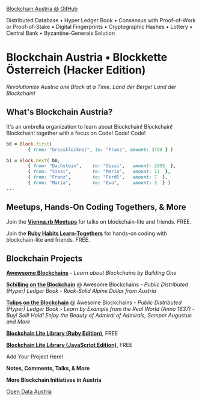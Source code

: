 
[Blockchain Austria @ GitHub](https://github.com/blockchainaustria)


Distributed Database •
Hyper Ledger Book •
Consensus with Proof-of-Work or Proof-of-Stake •
Digital Fingerprints • Cryptographic Hashes •
Lottery • Central Bank •
Byzantine-Generals Solution


# Blockchain Austria • Blockkette Österreich (Hacker Edition)

_Revolutionize Austria one Block at a Time. Land der Berge! Land der Blockchain!_


## What's Blockchain Austria?

It's an umbrella organization to learn about Blockchain! Blockchain! Blockchain! together with a focus on Code! Code! Code!

```ruby
b0 = Block.first(
        { from: "Grossklockner", to: "Franz", amount: 3798 } )

b1 = Block.next( b0,
        { from: "Dachstein",    to: "Sissi",   amount: 2995  },
        { from: "Sissi",        to: "Maria",   amount: 11  },
        { from: "Franz",        to: "Ferdl",   amount: 7  },
        { from: "Maria",        to: "Eva",     amount: 3  } )
...
```

## Meetups, Hands-On Coding Togethers, & More


Join the [**Vienna.rb Meetups**](https://meetup.com/vienna-rb) for talks on blockchain-lite and friends. FREE.

Join the [**Ruby Habits Learn-Togethers**](http://rubyhabits.github.io) for hands-on coding with blockchain-lite and friends. FREE. 



## Blockchain Projects


[**Awewsome Blockchains**](https://github.com/openblockchains/awesome-blockchains) - 
_Learn about Blockchains by Building One_

[**Schilling on the Blockchain**](https://github.com/openblockchains/schilling) @ Awesome Blockchains - 
_Public Distributed (Hyper) Ledger Book - Rock-Solid Alpine Dollar from Austria_

[**Tulips on the Blockchain**](https://github.com/openblockchains/tulips) @ Awesome Blockchains -
_Public Distributed (Hyper) Ledger Book - Learn by Example from the Real World (Anno 1637) - 
Buy! Sell! Hold! Enjoy the Beauty of Admiral of Admirals, Semper Augustus and More_

[**Blockchain Lite Library (Ruby Edition)**](https://github.com/openblockchains/blockchain.lite.rb), FREE

[**Blockchain Lite Library (JavaScript Edition)**](https://github.com/openblockchains/blockchain.lite.js), FREE


Add Your Project Here!



**Notes, Comments, Talks, & More**




**More Blockchain Initiatives in Austria**


[Open Data Austria]()



